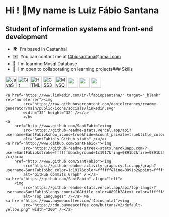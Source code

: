 Hi ! 🤞My name is Luiz Fábio Santana
==========================================================================================================================================

Student of information systems and front-end development
--------------------------------------------------------

*   🌍  I'm based in Castanhal
*   ✉️  You can contact me at [f4biosantana@gmail.com](mailto:f4biosantana@gmail.com)
*   🧠  I'm learning Mysql Database
*   🤝  I'm open to collaborating on learning projects### Skills 
<p align="left">
<a href="https://developer.mozilla.org/en-US/docs/Web/JavaScript" target="_blank" rel="noreferrer"><img src="https://raw.githubusercontent.com/danielcranney/readme-generator/main/public/icons/skills/javascript-colored.svg" width="36" height="36" alt="JavaScript" /></a>
<a href="https://git-scm.com/" target="_blank" rel="noreferrer"><img src="https://raw.githubusercontent.com/danielcranney/readme-generator/main/public/icons/skills/git-colored.svg" width="36" height="36" alt="Git" /></a>
<a href="https://developer.mozilla.org/en-US/docs/Glossary/HTML5" target="_blank" rel="noreferrer"><img src="https://raw.githubusercontent.com/danielcranney/readme-generator/main/public/icons/skills/html5-colored.svg" width="36" height="36" alt="HTML5" /></a>
<a href="https://www.w3.org/TR/CSS/#css" target="_blank" rel="noreferrer"><img src="https://raw.githubusercontent.com/danielcranney/readme-generator/main/public/icons/skills/css3-colored.svg" width="36" height="36" alt="CSS3" /></a>
<a href="https://www.mysql.com/" target="_blank" rel="noreferrer"><img src="https://raw.githubusercontent.com/danielcranney/readme-generator/main/public/icons/skills/mysql-colored.svg" width="36" height="36" alt="MySQL" /></a>
  <a href="https://discord.com/users/</>CtrlAltDelete</>" target="_blank" rel="noreferrer"><img src="https://raw.githubusercontent.com/danielcranney/readme-generator/main/public/icons/socials/discord.svg" width="32" height="32" /></a>
<a href="https://www.github.com/SantFabio" target="_blank" rel="noreferrer"><img src="https://raw.githubusercontent.com/danielcranney/readme-generator/main/public/icons/socials/github.svg" width="32" height="32" /></a>
<a href="http://www.instagram.com/lf_vagabond/" target="_blank" rel="noreferrer"><img
            src="https://raw.githubusercontent.com/danielcranney/readme-generator/main/public/icons/socials/instagram.svg"
            width="32" height="32" /></a>

    <a href="https://www.linkedin.com/in/lfabiopsantana/" target="_blank" rel="noreferrer"><img
            src="https://raw.githubusercontent.com/danielcranney/readme-generator/main/public/icons/socials/linkedin.svg"
            width="32" height="32" /></a>
            </b>
    <a
        href="http://www.github.com/SantFabio"><img
            src="https://github-readme-stats.vercel.app/api?username=SantFabio&show_icons=true&hide=&count_private=true&title_color=0891b2&text_color=ffffff&icon_color=0891b2&bg_color=1c1917&hide_border=true&show_icons=true"
            alt="SantFabio's GitHub stats" /></a>
    <a href="http://www.github.com/SantFabio/"><img
            src="https://github-readme-streak-stats.herokuapp.com/?user=SantFabio&stroke=ffffff&background=1c1917&ring=0891b2&fire=0891b2&currStreakNum=ffffff&currStreakLabel=0891b2&sideNums=ffffff&sideLabels=ffffff&dates=ffffff&hide_border=true" /></a><a
        href="http://www.github.com/SantFabio"><img
            src="https://github-readme-activity-graph.cyclic.app/graph?username=SantFabio&bg_color=1c1917&color=ffffff&line=0891b2&point=ffffff&area_color=1c1917&area=true&hide_border=true&custom_title=GitHub%20Commits%20Graph"
            alt="GitHub Commits Graph" /></a>
    <a href="https://github.com/SantFabio" align="left">
        <img
            src="https://github-readme-stats.vercel.app/api/top-langs/?username=SantFabio&langs_count=10&title_color=0891b2&text_color=ffffff&icon_color=0891b2&bg_color=1c1917&hide_border=true&locale=en&custom_title=Top%20%Languages"
            alt="Top Languages" /></a> Me
    <a href="https://www.buymeacoffee.com/f4biosantat"><img
            src="https://cdn.buymeacoffee.com/buttons/v2/default-yellow.png" width="200" /></a>
</p>
                                  
